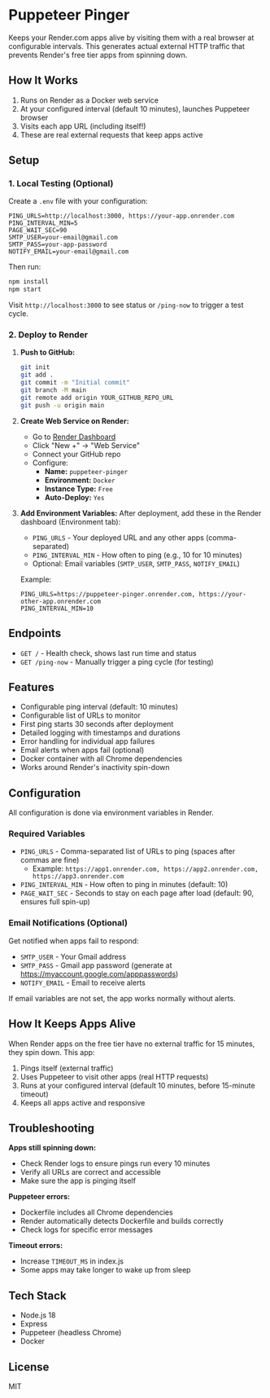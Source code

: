 # Puppeteer Pinger

Keeps your Render.com apps alive by visiting them with a real browser at configurable intervals. This generates actual external HTTP traffic that prevents Render's free tier apps from spinning down.

## How It Works

1. Runs on Render as a Docker web service
2. At your configured interval (default 10 minutes), launches Puppeteer browser
3. Visits each app URL (including itself!)
4. These are real external requests that keep apps active

## Setup

### 1. Local Testing (Optional)

Create a `.env` file with your configuration:
```
PING_URLS=http://localhost:3000, https://your-app.onrender.com
PING_INTERVAL_MIN=5
PAGE_WAIT_SEC=90
SMTP_USER=your-email@gmail.com
SMTP_PASS=your-app-password
NOTIFY_EMAIL=your-email@gmail.com
```

Then run:
```bash
npm install
npm start
```

Visit `http://localhost:3000` to see status or `/ping-now` to trigger a test cycle.

### 2. Deploy to Render

1. **Push to GitHub:**
   ```bash
   git init
   git add .
   git commit -m "Initial commit"
   git branch -M main
   git remote add origin YOUR_GITHUB_REPO_URL
   git push -u origin main
   ```

2. **Create Web Service on Render:**
   - Go to [Render Dashboard](https://dashboard.render.com/)
   - Click "New +" → "Web Service"
   - Connect your GitHub repo
   - Configure:
     - **Name:** `puppeteer-pinger`
     - **Environment:** `Docker`
     - **Instance Type:** `Free`
     - **Auto-Deploy:** `Yes`

3. **Add Environment Variables:**
   After deployment, add these in the Render dashboard (Environment tab):

   - `PING_URLS` - Your deployed URL and any other apps (comma-separated)
   - `PING_INTERVAL_MIN` - How often to ping (e.g., 10 for 10 minutes)
   - Optional: Email variables (`SMTP_USER`, `SMTP_PASS`, `NOTIFY_EMAIL`)

   Example:
   ```
   PING_URLS=https://puppeteer-pinger.onrender.com, https://your-other-app.onrender.com
   PING_INTERVAL_MIN=10
   ```

## Endpoints

- `GET /` - Health check, shows last run time and status
- `GET /ping-now` - Manually trigger a ping cycle (for testing)

## Features

- Configurable ping interval (default: 10 minutes)
- Configurable list of URLs to monitor
- First ping starts 30 seconds after deployment
- Detailed logging with timestamps and durations
- Error handling for individual app failures
- Email alerts when apps fail (optional)
- Docker container with all Chrome dependencies
- Works around Render's inactivity spin-down

## Configuration

All configuration is done via environment variables in Render.

### Required Variables

- `PING_URLS` - Comma-separated list of URLs to ping (spaces after commas are fine)
  - Example: `https://app1.onrender.com, https://app2.onrender.com, https://app3.onrender.com`
- `PING_INTERVAL_MIN` - How often to ping in minutes (default: 10)
- `PAGE_WAIT_SEC` - Seconds to stay on each page after load (default: 90, ensures full spin-up)

### Email Notifications (Optional)

Get notified when apps fail to respond:

- `SMTP_USER` - Your Gmail address
- `SMTP_PASS` - Gmail app password (generate at https://myaccount.google.com/apppasswords)
- `NOTIFY_EMAIL` - Email to receive alerts

If email variables are not set, the app works normally without alerts.

## How It Keeps Apps Alive

When Render apps on the free tier have no external traffic for 15 minutes, they spin down. This app:
1. Pings itself (external traffic)
2. Uses Puppeteer to visit other apps (real HTTP requests)
3. Runs at your configured interval (default 10 minutes, before 15-minute timeout)
4. Keeps all apps active and responsive

## Troubleshooting

**Apps still spinning down:**
- Check Render logs to ensure pings run every 10 minutes
- Verify all URLs are correct and accessible
- Make sure the app is pinging itself

**Puppeteer errors:**
- Dockerfile includes all Chrome dependencies
- Render automatically detects Dockerfile and builds correctly
- Check logs for specific error messages

**Timeout errors:**
- Increase `TIMEOUT_MS` in index.js
- Some apps may take longer to wake up from sleep

## Tech Stack

- Node.js 18
- Express
- Puppeteer (headless Chrome)
- Docker

## License

MIT
